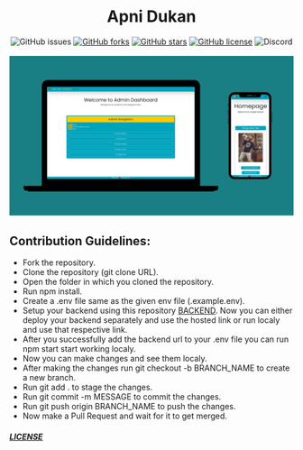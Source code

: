 <h1 style="text-align: center; color: ">Apni Dukan</h1>
<div style="text-align: center;>
<a href="https://github.com/kunaljain0212/Apni-Dukaan-Frontent/issues"><img alt="GitHub issues" src="https://img.shields.io/github/issues/kunaljain0212/Apni-Dukaan-Frontent?style=for-the-badge"></a> <a href="https://github.com/kunaljain0212/Apni-Dukaan-Frontent/network"><img alt="GitHub forks" src="https://img.shields.io/github/forks/kunaljain0212/Apni-Dukaan-Frontent?style=for-the-badge"></a> <a href="https://github.com/kunaljain0212/Apni-Dukaan-Frontent/stargazers"><img alt="GitHub stars" src="https://img.shields.io/github/stars/kunaljain0212/Apni-Dukaan-Frontent?style=for-the-badge"></a> <a href="https://github.com/kunaljain0212/Apni-Dukaan-Frontent/blob/master/LICENSE"><img alt="GitHub license" src="https://img.shields.io/github/license/kunaljain0212/Apni-Dukaan-Frontent?color=orange&style=for-the-badge"></a> <img alt="Discord" src="https://img.shields.io/discord/784475651980656670?color=red&label=DISCORD&style=for-the-badge">
</div>

<br>

<img   src="./Untitled design.png">

<p>
<h2>Contribution Guidelines:</h2>
<ul>
<li>Fork the repository.</li>
<li>Clone the repository (git clone URL).</li>
<li>Open the folder in which you cloned the repository.</li>
<li>Run npm install.</li>
<li>Create a .env file same as the given env file (.example.env).</li>
<li>Setup your backend using this repository <a href="https://github.com/kunaljain0212/Apni-Dukaan-Backend">BACKEND</a>. Now you can either deploy your backend separately and use the hosted link or run localy and use that respective link.</li>
<li>After you successfully add the backend url to your .env file you can run npm start start working localy.</li>
<li>Now you can make changes and see them localy.</li>
<li>After making the changes run git checkout -b BRANCH_NAME to create a new branch.</li>
<li>Run git add . to stage the changes.</li>
<li>Run git commit -m MESSAGE to commit the changes.</li>
<li>Run git push origin BRANCH_NAME to push the changes.</li>
<li>Now make a Pull Request and wait for it to get merged.</li>
</ul>
</p>

<h5><a href="https://github.com/kunaljain0212/Apni-Dukan-Frontent/blob/master/LICENSE">LICENSE</a></h5>